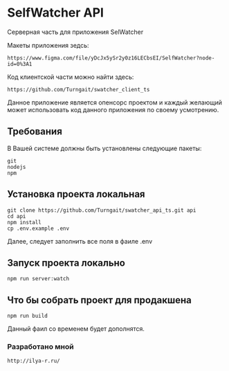 # SelfWatcher API

Серверная часть для приложения SelWatcher

Макеты приложения зедсь:
```
https://www.figma.com/file/yDcJx5ySr2y0z16LECbsEI/SelfWatcher?node-id=0%3A1
```

Код клиентской части можно найти здесь:
```
https://github.com/Turngait/swatcher_client_ts
```
Данное приложение является опенсорс проектом и каждый желающий может использовать код данного приложения по своему усмотрению.

## Требования
В Вашей системе должны быть установлены следующие пакеты:
```
git
nodejs
npm
```

## Установка проекта локальная
```
git clone https://github.com/Turngait/swatcher_api_ts.git api
cd api
npm install
cp .env.example .env
```
Далее, следует заполнить все поля в фаиле .env

## Запуск проекта локально
```
npm run server:watch
```

## Что бы собрать проект для продакшена
```
npm run build
```

Данный фаил со временем будет дополнятся.

### Разработано мной
```
http://ilya-r.ru/
```
